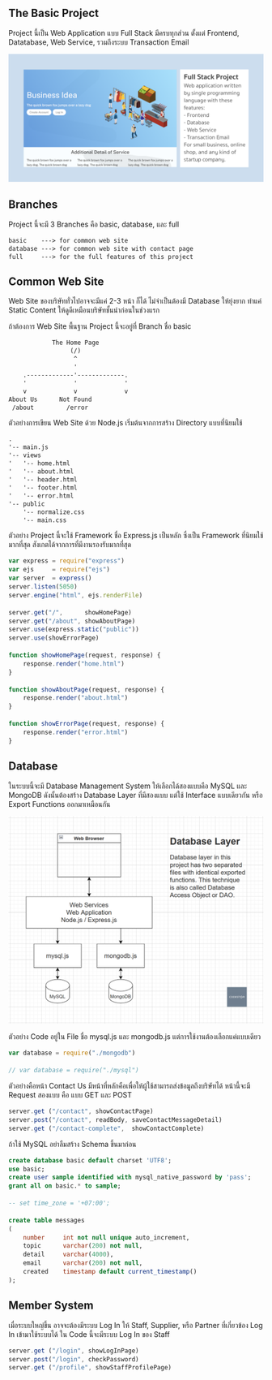 ## The Basic Project

Project นี้เป็น Web Application
แบบ Full Stack มีครบทุกส่วน
ตั้งแต่ Frontend, Datatabase, Web Service, รวมถึงระบบ Transaction Email

![](cover.png)


## Branches
Project นี้จะมี 3 Branches คือ basic, database, และ full

```
basic    ---> for common web site
database ---> for common web site with contact page
full     ---> for the full features of this project
```

## Common Web Site

Web Site ของบริษัททั่วไปอาจจะมีแค่ 2-3 หน้า ก็ได้
ไม่จำเป็นต้องมี Database ให้ยุ่งยาก
ทำแค่ Static Content ให้ดูดีเหมือนบริษัทชั้นนำก่อนในช่วงแรก

ถ้าต้องการ Web Site พื้นฐาน Project นี้จะอยู่ที่ Branch ชื่อ basic

```
            The Home Page 
                 (/)
                  ^
                  '
    .-------------'-------------.
    '             '             '
    v             v             v
About Us      Not Found
 /about         /error

```

ตัวอย่างการเขียน Web Site ด้วย Node.js
เริ่มต้นจากการสร้าง Directory แบบที่นิยมใช้
```
.
'-- main.js
'-- views
'   '-- home.html
'   '-- about.html
'   '-- header.html
'   '-- footer.html
'   '-- error.html
'-- public
    '-- normalize.css
    '-- main.css
```

ตัวอย่าง Project นี้จะใช้ Framework ชื่อ Express.js
เป็นหลัก ซึ่งเป็น Framework ที่นิยมใช้มากที่สุด 
สังเกตได้จากการที่มีงานรองรับมากที่สุด

```javascript
var express = require("express")
var ejs     = require("ejs")
var server  = express()
server.listen(5050)
server.engine("html", ejs.renderFile)

server.get("/",      showHomePage)
server.get("/about", showAboutPage)
server.use(express.static("public"))
server.use(showErrorPage)

function showHomePage(request, response) {
	response.render("home.html")
}

function showAboutPage(request, response) {
	response.render("about.html")
}

function showErrorPage(request, response) {
	response.render("error.html")
}

```

## Database

ในระบบนี้จะมี Database Management System
ให้เลือกได้สองแบบคือ MySQL และ MongoDB
ดังนั้นต้องสร้าง Database Layer ที่มีสองแบบ
แต่ใช้ Interface แบบเดียวกัน 
หรือ Export Functions ออกมาเหมือนกัน

![](database.png)

ตัวอย่าง Code อยู่ใน File ชื่อ mysql.js และ mongodb.js
แต่การใช้งานต้องเลือกแค่แบบเดียว

```javascript
var database = require("./mongodb")

// var database = require("./mysql")
```

ตัวอย่างคือหน้า Contact Us 
มีหน้าที่หลักคือเพื่อให้ผู้ใช้สามารถส่งข้อมูลถึงบริษัทได้
หน้านี้จะมี Request สองแบบ คือ แบบ GET และ POST

```javascript
server.get ("/contact", showContactPage)
server.post("/contact", readBody, saveContactMessageDetail)
server.get ("/contact-complete",  showContactComplete)
```

ถ้าใช้ MySQL อย่าลืมสร้าง Schema ขึ้นมาก่อน

```sql
create database basic default charset 'UTF8';
use basic;
create user sample identified with mysql_native_password by 'pass';
grant all on basic.* to sample;

-- set time_zone = '+07:00';

create table messages
(
	number     int not null unique auto_increment,
	topic      varchar(200) not null,
	detail     varchar(4000),
	email      varchar(200) not null,
	created    timestamp default current_timestamp()
);

```

## Member System

เมื่อระบบใหญ่ขึ้น อาจจะต้องมีระบบ Log In ให้ Staff, Supplier, หรือ Partner
ที่เกี่ยวข้อง Log In เข้ามาใช้ระบบได้ ใน Code นี้จะมีระบบ Log In ของ Staff

```javascript
server.get ("/login", showLogInPage)
server.post("/login", checkPassword)
server.get ("/profile", showStaffProfilePage)
```



































